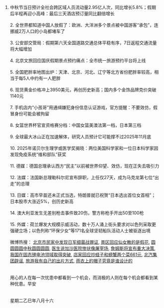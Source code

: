 1. 中秋节当日预计全社会跨区域人员流动量2.95亿人次，同比增长5.8%；假期后半程再迎小高峰：最后三天酒店预订量同比翻倍增长 </br></br> 2. 全世界都知道中国人放假了：欧洲、大洋洲多个景点被中国游客“承包”，连挪威2万人口的小岛都堵车了 </br></br> 3. 公安部交管局：假期第六天全国道路交通总体平稳有序，7日返程交通流量将大幅增加 </br></br> 4. 北京文旅回应国庆假期景点预约痛点：全市统一旅游预约平台将上线 </br></br> 5. 全国肥胖率地图出炉：天津、北京、河北、辽宁等北方省份肥胖率较高，相当于每5人中约有一人肥胖 </br></br> 6. 现货黄金价格冲上3950美元，再创历史新高；国内多个金饰品牌克价突破1140元 </br></br> 7. 手机店内“小孩哥”用通缉嫌犯身份信息认证游戏，官方提醒：不要效仿，假冒身份可能会被拘留 </br></br> 8. 女篮世界杯官宣资格赛分档：中国女篮美澳法第一档，日本第三档 </br></br> 9. 全球最大冰山正在加速解体，研究人员预计它可能撑不过2025年11月底 </br></br> 10. 2025年诺贝尔生理学或医学奖揭晓：两位美国科学家和一位日本科学家因发现免疫系统“维和部队”获奖 </br></br> 11. 德媒：德国总理承认西方“民主”以前被世界仰望、效仿，现在正失去吸引力 </br></br> 12. 法媒：法国新总理勒科尔尼宣布辞职，上任仅27天，成为马克龙第七位“出走”的总理 </br></br> 13. 日媒：高市早苗还未正式当选，特朗普就已祝贺“日本选出首位女首相”；日本股市大涨近5%，创历史新高 </br></br> 14. 澳大利亚发生无差别枪击事件致20伤，警方称枪手开出50至100枪 </br></br> 15. 外媒：荷兰爆发大规模示威活动，数十万人涌上街头要求对以色列采取更强硬立场；以色列称“环保少女”等171名全球坚韧船队活动人士被驱逐出境 </br></br> 微博热搜：  [北京市民家中发现日军细菌战罪证](https://s.weibo.com/weibo?q=%E5%8C%97%E4%BA%AC%E5%B8%82%E6%B0%91%E5%AE%B6%E4%B8%AD%E5%8F%91%E7%8E%B0%E6%97%A5%E5%86%9B%E7%BB%86%E8%8F%8C%E6%88%98%E7%BD%AA%E8%AF%81),  [景区回应仙女散的是假花](https://s.weibo.com/weibo?q=%E6%99%AF%E5%8C%BA%E5%9B%9E%E5%BA%94%E4%BB%99%E5%A5%B3%E6%95%A3%E7%9A%84%E6%98%AF%E5%81%87%E8%8A%B1),  [圆圆圆圆中秋圆圆圆圆](https://s.weibo.com/weibo?q=%E5%9C%86%E5%9C%86%E5%9C%86%E5%9C%86%E4%B8%AD%E7%A7%8B%E5%9C%86%E5%9C%86%E5%9C%86%E5%9C%86),  [医生说加沙医院惨状像屠宰场](https://s.weibo.com/weibo?q=%E5%8C%BB%E7%94%9F%E8%AF%B4%E5%8A%A0%E6%B2%99%E5%8C%BB%E9%99%A2%E6%83%A8%E7%8A%B6%E5%83%8F%E5%B1%A0%E5%AE%B0%E5%9C%BA),  [詹姆斯将宣布重大决策](https://s.weibo.com/weibo?q=%E8%A9%B9%E5%A7%86%E6%96%AF%E5%B0%86%E5%AE%A3%E5%B8%83%E9%87%8D%E5%A4%A7%E5%86%B3%E7%AD%96),  [我国在固态锂电池领域取得突破](https://s.weibo.com/weibo?q=%E6%88%91%E5%9B%BD%E5%9C%A8%E5%9B%BA%E6%80%81%E9%94%82%E7%94%B5%E6%B1%A0%E9%A2%86%E5%9F%9F%E5%8F%96%E5%BE%97%E7%AA%81%E7%A0%B4),  [店家回应炒蛏子和螃蟹两个菜661元](https://s.weibo.com/weibo?q=%E5%BA%97%E5%AE%B6%E5%9B%9E%E5%BA%94%E7%82%92%E8%9B%8F%E5%AD%90%E5%92%8C%E8%9E%83%E8%9F%B9%E4%B8%A4%E4%B8%AA%E8%8F%9C661%E5%85%83),  [北汽集团辟谣](https://s.weibo.com/weibo?q=%E5%8C%97%E6%B1%BD%E9%9B%86%E5%9B%A2%E8%BE%9F%E8%B0%A3),  [旅游我有自己的出片方式](https://s.weibo.com/weibo?q=%E6%97%85%E6%B8%B8%E6%88%91%E6%9C%89%E8%87%AA%E5%B7%B1%E7%9A%84%E5%87%BA%E7%89%87%E6%96%B9%E5%BC%8F),  [雨衣上的帽子究竟是谁设计的](https://s.weibo.com/weibo?q=%E9%9B%A8%E8%A1%A3%E4%B8%8A%E7%9A%84%E5%B8%BD%E5%AD%90%E7%A9%B6%E7%AB%9F%E6%98%AF%E8%B0%81%E8%AE%BE%E8%AE%A1%E7%9A%84)
</br></br></br>用心的人在每一次忧患中都看到一个机会，而消极的人则在每个机会都看到某种忧患。早安</br></br></br>星期二乙巳年八月十六